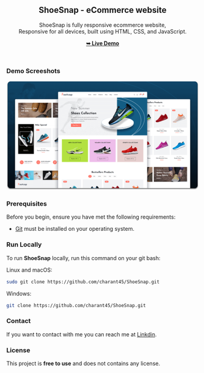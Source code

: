 <div align="center">
  
  
  <br />
  <br />

  <h2 align="center">ShoeSnap - eCommerce website</h2>

 ShoeSnap is fully responsive ecommerce website, <br />Responsive for all devices, built using HTML, CSS, and JavaScript.

  <a href="https://charant45.github.io/ShoeSnap/"><strong>➥ Live Demo</strong></a>

</div>

<br />

### Demo Screeshots

![ShoeSnap Desktop Demo](./readme-images/desktop.png "Desktop Demo")

### Prerequisites

Before you begin, ensure you have met the following requirements:

* [Git](https://git-scm.com/downloads "Download Git") must be installed on your operating system.

### Run Locally

To run **ShoeSnap** locally, run this command on your git bash:

Linux and macOS:

```bash
sudo git clone https://github.com/charant45/ShoeSnap.git 
```

Windows:

```bash
git clone https://github.com/charant45/ShoeSnap.git
```

### Contact

If you want to contact with me you can reach me at [Linkdin](https://www.linkedin.com/in/tcharan/).

### License

This project is **free to use** and does not contains any license.
